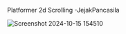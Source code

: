 Platformer 2d Scrolling -JejakPancasila


![Screenshot 2024-10-15 154510](https://github.com/user-attachments/assets/98af59a0-167f-487a-8633-ce44116c69fd)


